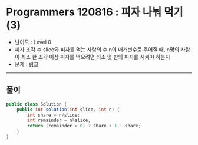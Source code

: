 # Programmers 120816 : 피자 나눠 먹기 (3)
- 난이도 : Level 0
- 피자 조각 수 slice와 피자를 먹는 사람의 수 n이 매개변수로 주어질 때, n명의 사람이 최소 한 조각 이상 피자를 먹으려면 최소 몇 판의 피자를
시켜야 하는지
- 문제 : [링크](https://school.programmers.co.kr/learn/courses/30/lessons/120816)

---

## 풀이
```java
public class Solution {
    public int solution(int slice, int n) {
        int share = n/slice;
        int remainder = n%slice;
        return (remainder > 0) ? share + 1 : share;
    }
}
```
